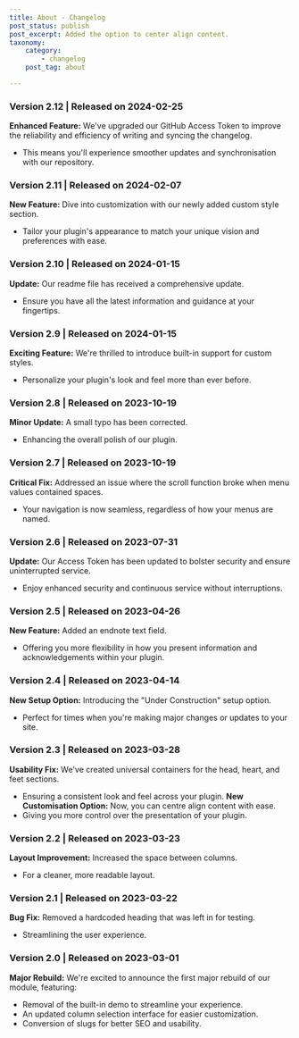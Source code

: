 ```yaml
---
title: About - Changelog
post_status: publish
post_excerpt: Added the option to center align content.
taxonomy:
    category: 
        - changelog
    post_tag: about

---
```

### Version 2.12 | Released on 2024-02-25
**Enhanced Feature:** We've upgraded our GitHub Access Token to improve the reliability and efficiency of writing and syncing the changelog.
- This means you'll experience smoother updates and synchronisation with our repository.

### Version 2.11 | Released on 2024-02-07
**New Feature:** Dive into customization with our newly added custom style section.
- Tailor your plugin's appearance to match your unique vision and preferences with ease.

### Version 2.10 | Released on 2024-01-15
**Update:** Our readme file has received a comprehensive update.
- Ensure you have all the latest information and guidance at your fingertips.

### Version 2.9 | Released on 2024-01-15
**Exciting Feature:** We're thrilled to introduce built-in support for custom styles.
- Personalize your plugin's look and feel more than ever before.

### Version 2.8 | Released on 2023-10-19
**Minor Update:** A small typo has been corrected.
- Enhancing the overall polish of our plugin.

### Version 2.7 | Released on 2023-10-19
**Critical Fix:** Addressed an issue where the scroll function broke when menu values contained spaces.
- Your navigation is now seamless, regardless of how your menus are named.

### Version 2.6 | Released on 2023-07-31
**Update:** Our Access Token has been updated to bolster security and ensure uninterrupted service.
- Enjoy enhanced security and continuous service without interruptions.

### Version 2.5 | Released on 2023-04-26
**New Feature:** Added an endnote text field.
- Offering you more flexibility in how you present information and acknowledgements within your plugin.

### Version 2.4 | Released on 2023-04-14
**New Setup Option:** Introducing the "Under Construction" setup option.
- Perfect for times when you're making major changes or updates to your site.

### Version 2.3 | Released on 2023-03-28
**Usability Fix:** We've created universal containers for the head, heart, and feet sections.
- Ensuring a consistent look and feel across your plugin.
**New Customisation Option:** Now, you can centre align content with ease.
- Giving you more control over the presentation of your plugin.

### Version 2.2 | Released on 2023-03-23
**Layout Improvement:** Increased the space between columns.
- For a cleaner, more readable layout.

### Version 2.1 | Released on 2023-03-22
**Bug Fix:** Removed a hardcoded heading that was left in for testing.
- Streamlining the user experience.

### Version 2.0 | Released on 2023-03-01
**Major Rebuild:** We're excited to announce the first major rebuild of our module, featuring:
- Removal of the built-in demo to streamline your experience.
- An updated column selection interface for easier customization.
- Conversion of slugs for better SEO and usability.
